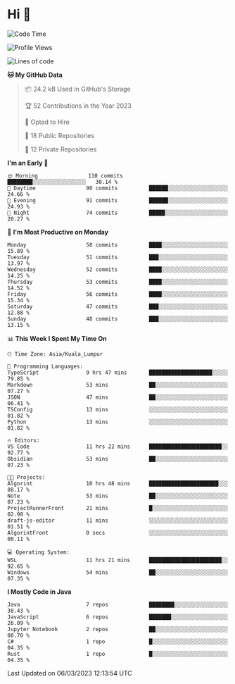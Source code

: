 <h1>Hi 👋</h1>

<!--START_SECTION:waka-->
![Code Time](http://img.shields.io/badge/Code%20Time-36%20hrs%2033%20mins-blue)

![Profile Views](http://img.shields.io/badge/Profile%20Views-118-blue)

![Lines of code](https://img.shields.io/badge/From%20Hello%20World%20I%27ve%20Written-540.0%20thousand%20lines%20of%20code-blue)

**🐱 My GitHub Data** 

> 📦 24.2 kB Used in GitHub's Storage 
 > 
> 🏆 52 Contributions in the Year 2023
 > 
> 💼 Opted to Hire
 > 
> 📜 18 Public Repositories 
 > 
> 🔑 12 Private Repositories 
 > 
**I'm an Early 🐤** 

```text
🌞 Morning                110 commits         ████████░░░░░░░░░░░░░░░░░   30.14 % 
🌆 Daytime                90 commits          ██████░░░░░░░░░░░░░░░░░░░   24.66 % 
🌃 Evening                91 commits          ██████░░░░░░░░░░░░░░░░░░░   24.93 % 
🌙 Night                  74 commits          █████░░░░░░░░░░░░░░░░░░░░   20.27 % 
```
📅 **I'm Most Productive on Monday** 

```text
Monday                   58 commits          ████░░░░░░░░░░░░░░░░░░░░░   15.89 % 
Tuesday                  51 commits          ███░░░░░░░░░░░░░░░░░░░░░░   13.97 % 
Wednesday                52 commits          ████░░░░░░░░░░░░░░░░░░░░░   14.25 % 
Thursday                 53 commits          ████░░░░░░░░░░░░░░░░░░░░░   14.52 % 
Friday                   56 commits          ████░░░░░░░░░░░░░░░░░░░░░   15.34 % 
Saturday                 47 commits          ███░░░░░░░░░░░░░░░░░░░░░░   12.88 % 
Sunday                   48 commits          ███░░░░░░░░░░░░░░░░░░░░░░   13.15 % 
```


📊 **This Week I Spent My Time On** 

```text
🕑︎ Time Zone: Asia/Kuala_Lumpur

💬 Programming Languages: 
TypeScript               9 hrs 47 mins       ████████████████████░░░░░   79.85 % 
Markdown                 53 mins             ██░░░░░░░░░░░░░░░░░░░░░░░   07.27 % 
JSON                     47 mins             ██░░░░░░░░░░░░░░░░░░░░░░░   06.41 % 
TSConfig                 13 mins             ░░░░░░░░░░░░░░░░░░░░░░░░░   01.82 % 
Python                   13 mins             ░░░░░░░░░░░░░░░░░░░░░░░░░   01.82 % 

🔥 Editors: 
VS Code                  11 hrs 22 mins      ███████████████████████░░   92.77 % 
Obsidian                 53 mins             ██░░░░░░░░░░░░░░░░░░░░░░░   07.23 % 

🐱‍💻 Projects: 
Algorint                 10 hrs 48 mins      ██████████████████████░░░   88.17 % 
Note                     53 mins             ██░░░░░░░░░░░░░░░░░░░░░░░   07.23 % 
ProjectRunnerFront       21 mins             █░░░░░░░░░░░░░░░░░░░░░░░░   02.98 % 
draft-js-editor          11 mins             ░░░░░░░░░░░░░░░░░░░░░░░░░   01.51 % 
AlgorintFront            0 secs              ░░░░░░░░░░░░░░░░░░░░░░░░░   00.11 % 

💻 Operating System: 
WSL                      11 hrs 21 mins      ███████████████████████░░   92.65 % 
Windows                  54 mins             ██░░░░░░░░░░░░░░░░░░░░░░░   07.35 % 
```

**I Mostly Code in Java** 

```text
Java                     7 repos             ████████░░░░░░░░░░░░░░░░░   30.43 % 
JavaScript               6 repos             ███████░░░░░░░░░░░░░░░░░░   26.09 % 
Jupyter Notebook         2 repos             ██░░░░░░░░░░░░░░░░░░░░░░░   08.70 % 
C#                       1 repo              █░░░░░░░░░░░░░░░░░░░░░░░░   04.35 % 
Rust                     1 repo              █░░░░░░░░░░░░░░░░░░░░░░░░   04.35 % 
```




 Last Updated on 06/03/2023 12:13:54 UTC
<!--END_SECTION:waka-->

